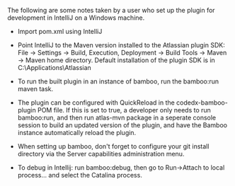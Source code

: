 
The following are some notes taken by a user who set up the plugin for development in IntelliJ on a Windows machine.


* Import pom.xml using IntelliJ

* Point IntelliJ to the Maven version installed to the Atlassian plugin SDK: File -> Settings -> Build, Execution, Deployment -> Build Tools -> Maven -> Maven home directory. Default installation of the plugin SDK is in C:\Applications\Atlassian

* To run the built plugin in an instance of bamboo, run the bamboo:run maven task.

* The plugin can be configured with QuickReload in the codedx-bamboo-plugin POM file. If this is set to true, a developer only needs to run bamboo:run, and then run atlas-mvn package in a seperate console session to build an updated version of the plugin, and have the Bamboo instance automatically reload the plugin.

* When setting up bamboo, don't forget to configure your git install directory via the Server capabilities administration menu.

* To debug in Intellij: run bamboo:debug, then go to Run->Attach to local process... and select the Catalina process.
